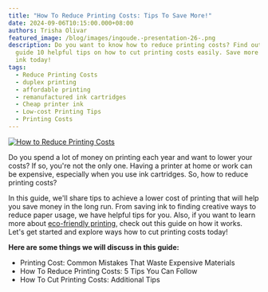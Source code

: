 ```yaml
---
title: "How To Reduce Printing Costs: Tips To Save More!"
date: 2024-09-06T10:15:00.000+08:00
authors: Trisha Olivar
featured_image: /blog/images/ingoude.-presentation-26-.png
description: Do you want to know how to reduce printing costs? Find out in this
  guide 10 helpful tips on how to cut printing costs easily. Save more money on
  ink today!
tags:
  - Reduce Printing Costs
  - duplex printing
  - affordable printing
  - remanufactured ink cartridges
  - Cheap printer ink
  - Low-cost Printing Tips
  - Printing Costs
---
```

[![How to Reduce Printing Costs](/blog/images/ingoude.-presentation-26-.png "How to Reduce Printing Costs")](/blog/images/ingoude.-presentation-26-.png)

Do you spend a lot of money on printing each year and want to lower your costs? If so, you're not the only one. Having a printer at home or work can be expensive, especially when you use ink cartridges. So, how to reduce printing costs?

In this guide, we'll share tips to achieve a lower cost of printing that will help you save money in the long run. From saving ink to finding creative ways to reduce paper usage, we have helpful tips for you. Also, if you want to learn more about [eco-friendly printing](https://www.compandsave.com/blog/posts/eco-friendly-printing-how-it-works-and-how-you-can-help.html), check out this guide on how it works. Let's get started and explore ways how to cut printing costs today!

**Here are some things we will discuss in this guide:**

* Printing Cost: Common Mistakes That Waste Expensive Materials
* How To Reduce Printing Costs: 5 Tips You Can Follow
* How To Cut Printing Costs: Additional Tips

[](https://www.compandsave.com/top-5-cheap-toner-cartridges)

[](https://www.compandsave.com/top-5-cheap-toner-cartridges)
